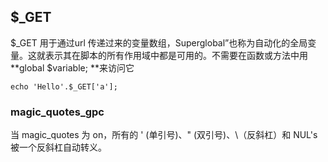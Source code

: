 ## $\_GET

$\_GET 用于通过url 传递过来的变量数组，Superglobal”也称为自动化的全局变量。这就表示其在脚本的所有作用域中都是可用的。不需要在函数或方法中用 **global $variable; **来访问它

```
echo 'Hello'.$_GET['a'];
```

### magic\_quotes\_gpc

当 magic\_quotes 为 on，所有的 ' \(单引号\)、" \(双引号\)、\（反斜杠）和 NUL's 被一个反斜杠自动转义。



